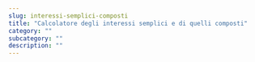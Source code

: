 ```yaml
---
slug: interessi-semplici-composti
title: "Calcolatore degli interessi semplici e di quelli composti"
category: ""
subcategory: ""
description: ""
---
```


